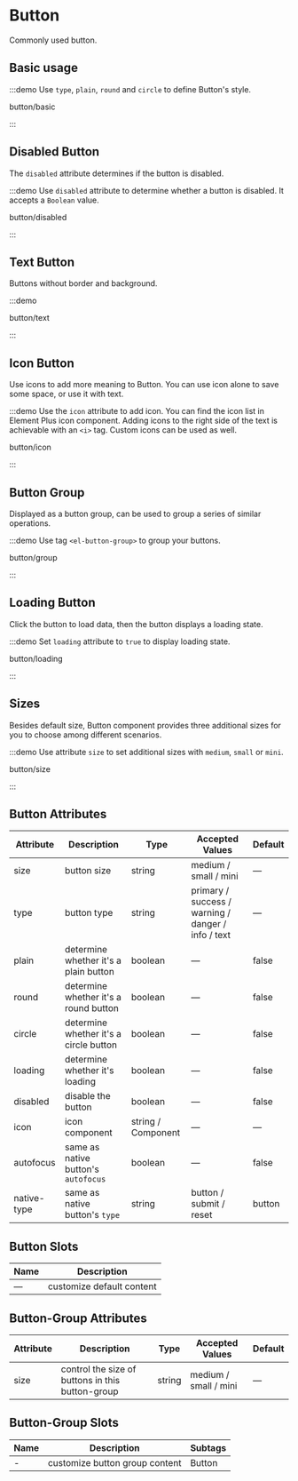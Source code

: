 # Button

Commonly used button.

## Basic usage

:::demo Use `type`, `plain`, `round` and `circle` to define Button's style.

button/basic

:::

## Disabled Button

The `disabled` attribute determines if the button is disabled.

:::demo Use `disabled` attribute to determine whether a button is disabled. It accepts a `Boolean` value.

button/disabled

:::

## Text Button

Buttons without border and background.

:::demo

button/text

:::

## Icon Button

Use icons to add more meaning to Button. You can use icon alone to save some space, or use it with text.

:::demo Use the `icon` attribute to add icon. You can find the icon list in Element Plus icon component. Adding icons to the right side of the text is achievable with an `<i>` tag. Custom icons can be used as well.

button/icon

:::

## Button Group

Displayed as a button group, can be used to group a series of similar operations.

:::demo Use tag `<el-button-group>` to group your buttons.

button/group

:::

## Loading Button

Click the button to load data, then the button displays a loading state.

:::demo Set `loading` attribute to `true` to display loading state.

button/loading

:::

## Sizes

Besides default size, Button component provides three additional sizes for you to choose among different scenarios.

:::demo Use attribute `size` to set additional sizes with `medium`, `small` or `mini`.

button/size

:::

## Button Attributes

| Attribute   | Description                            | Type               | Accepted Values                                    | Default |
| ----------- | -------------------------------------- | ------------------ | -------------------------------------------------- | ------- |
| size        | button size                            | string             | medium / small / mini                              | —       |
| type        | button type                            | string             | primary / success / warning / danger / info / text | —       |
| plain       | determine whether it's a plain button  | boolean            | —                                                  | false   |
| round       | determine whether it's a round button  | boolean            | —                                                  | false   |
| circle      | determine whether it's a circle button | boolean            | —                                                  | false   |
| loading     | determine whether it's loading         | boolean            | —                                                  | false   |
| disabled    | disable the button                     | boolean            | —                                                  | false   |
| icon        | icon component                         | string / Component | —                                                  | —       |
| autofocus   | same as native button's `autofocus`    | boolean            | —                                                  | false   |
| native-type | same as native button's `type`         | string             | button / submit / reset                            | button  |

## Button Slots

| Name | Description               |
| ---- | ------------------------- |
| —    | customize default content |

## Button-Group Attributes

| Attribute | Description                                      | Type   | Accepted Values       | Default |
| --------- | ------------------------------------------------ | ------ | --------------------- | ------- |
| size      | control the size of buttons in this button-group | string | medium / small / mini | —       |

## Button-Group Slots

| Name | Description                    | Subtags |
| ---- | ------------------------------ | ------- |
| -    | customize button group content | Button  |

<style lang="scss">
.example-showcase {
  .el-row {
    margin-bottom: 20px;
    align-items: baseline;

    &:last-child {
      margin-bottom: 0;
    }
  }
  .el-button + .el-button {
    margin-left: 10px;
  }
  .el-button-group {
    .el-button + .el-button {
      margin-left: 0;
    }

    & + .el-button-group {
      margin-left: 10px;
    }
  }
}

</style>
